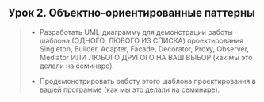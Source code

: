 ## Урок 2. Объектно-ориентированные паттерны

> - Разработать UML-диаграмму для демонстрации работы шаблона (ОДНОГО, ЛЮБОГО ИЗ СПИСКА) проектирования Singleton, Builder, Adapter, Facade, Decorator, Proxy, Observer, Mediator ИЛИ ЛЮБОГО ДРУГОГО НА ВАШ ВЫБОР (как мы это делали на семинаре). 
> 
> - Продемонстрировать работу этого шаблона проектирования в вашей программе (как мы это делали на семинаре).